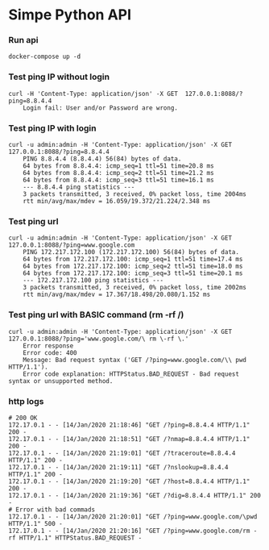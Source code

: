 # Simpe Python API


### Run api
	docker-compose up -d 


### Test ping IP without login
	curl -H 'Content-Type: application/json' -X GET  127.0.0.1:8088/?ping=8.8.4.4
		Login fail: User and/or Password are wrong.


### Test ping IP with login
	curl -u admin:admin -H 'Content-Type: application/json' -X GET  127.0.0.1:8088/?ping=8.8.4.4
		PING 8.8.4.4 (8.8.4.4) 56(84) bytes of data.
		64 bytes from 8.8.4.4: icmp_seq=1 ttl=51 time=20.8 ms
		64 bytes from 8.8.4.4: icmp_seq=2 ttl=51 time=21.2 ms
		64 bytes from 8.8.4.4: icmp_seq=3 ttl=51 time=16.1 ms
		--- 8.8.4.4 ping statistics ---
		3 packets transmitted, 3 received, 0% packet loss, time 2004ms
		rtt min/avg/max/mdev = 16.059/19.372/21.224/2.348 ms


### Test ping url
	curl -u admin:admin -H 'Content-Type: application/json' -X GET  127.0.0.1:8088/?ping=www.google.com
		PING 172.217.172.100 (172.217.172.100) 56(84) bytes of data.
		64 bytes from 172.217.172.100: icmp_seq=1 ttl=51 time=17.4 ms
		64 bytes from 172.217.172.100: icmp_seq=2 ttl=51 time=18.0 ms
		64 bytes from 172.217.172.100: icmp_seq=3 ttl=51 time=20.1 ms
		--- 172.217.172.100 ping statistics ---
		3 packets transmitted, 3 received, 0% packet loss, time 2002ms
		rtt min/avg/max/mdev = 17.367/18.498/20.080/1.152 ms


### Test ping url with BASIC command (rm -rf /) 
	curl -u admin:admin -H 'Content-Type: application/json' -X GET  127.0.0.1:8088/?ping='www.google.com/\ rm \-rf \.'
		Error response
		Error code: 400
		Message: Bad request syntax ('GET /?ping=www.google.com/\\ pwd HTTP/1.1').
		Error code explanation: HTTPStatus.BAD_REQUEST - Bad request syntax or unsupported method.




### http logs
	# 200 OK
	172.17.0.1 - - [14/Jan/2020 21:18:46] "GET /?ping=8.8.4.4 HTTP/1.1" 200 -
	172.17.0.1 - - [14/Jan/2020 21:18:51] "GET /?nmap=8.8.4.4 HTTP/1.1" 200 -
	172.17.0.1 - - [14/Jan/2020 21:19:01] "GET /?traceroute=8.8.4.4 HTTP/1.1" 200 -
	172.17.0.1 - - [14/Jan/2020 21:19:11] "GET /?nslookup=8.8.4.4 HTTP/1.1" 200 -
	172.17.0.1 - - [14/Jan/2020 21:19:20] "GET /?host=8.8.4.4 HTTP/1.1" 200 -
	172.17.0.1 - - [14/Jan/2020 21:19:36] "GET /?dig=8.8.4.4 HTTP/1.1" 200 -
	# Error with bad commads
	172.17.0.1 - - [14/Jan/2020 21:20:01] "GET /?ping=www.google.com/\pwd HTTP/1.1" 500 -
	172.17.0.1 - - [14/Jan/2020 21:20:16] "GET /?ping=www.google.com/rm -rf HTTP/1.1" HTTPStatus.BAD_REQUEST -
